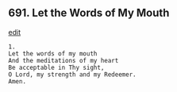 
## 691.  Let the Words of My Mouth
[edit](https://docs.google.com/document/d/1%2D_dfo5rhD0zlleuE69qK%2Du0ZltozgAZQ/edit?mode=html)



    1.
    Let the words of my mouth 
    And the meditations of my heart 
    Be acceptable in Thy sight, 
    O Lord, my strength and my Redeemer. 
    Amen.
